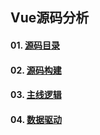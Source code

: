 ## Vue源码分析

#### 01. [源码目录](https://github.com/lotosv2010/Vue-SourceCode-Analysis/blob/master/docs/md/01-%E6%BA%90%E7%A0%81%E7%9B%AE%E5%BD%95.md)

#### 02. [源码构建](https://github.com/lotosv2010/Vue-SourceCode-Analysis/blob/master/docs/md/02-%E6%BA%90%E7%A0%81%E6%9E%84%E5%BB%BA.md)

#### 03. [主线逻辑](https://github.com/lotosv2010/Vue-SourceCode-Analysis/blob/master/docs/md/03-%E4%B8%BB%E7%BA%BF%E9%80%BB%E8%BE%91.md)

#### 04. [数据驱动](https://github.com/lotosv2010/Vue-SourceCode-Analysis/blob/master/docs/md/04-%E6%95%B0%E6%8D%AE%E9%A9%B1%E5%8A%A8.md)

